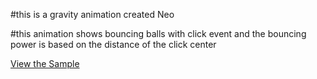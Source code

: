 #this is a gravity animation created Neo

#this animation shows bouncing balls with click event and the bouncing power is based on the distance of the click center

<a href="http://www.im-neo.com/dancingBalls/index.html">View the Sample</a>
